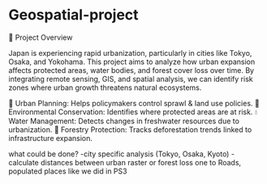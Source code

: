 # Geospatial-project
🚀 Project Overview

Japan is experiencing rapid urbanization, particularly in cities like Tokyo, Osaka, and Yokohama. This project aims to analyze how urban expansion affects protected areas, water bodies, and forest cover loss over time. By integrating remote sensing, GIS, and spatial analysis, we can identify risk zones where urban growth threatens natural ecosystems.

🚀 Urban Planning: Helps policymakers control sprawl & land use policies.
🌱 Environmental Conservation: Identifies where protected areas are at risk.
💧 Water Management: Detects changes in freshwater resources due to urbanization.
🌳 Forestry Protection: Tracks deforestation trends linked to infrastructure expansion.

what could be done?
-city specific analysis (Tokyo, Osaka, Kyoto)
-calculate distances between urban raster or forest loss one to Roads, populated places like we did in PS3 
